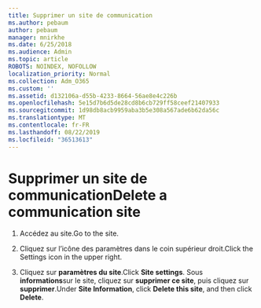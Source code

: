 ```yaml
---
title: Supprimer un site de communication
ms.author: pebaum
author: pebaum
manager: mnirkhe
ms.date: 6/25/2018
ms.audience: Admin
ms.topic: article
ROBOTS: NOINDEX, NOFOLLOW
localization_priority: Normal
ms.collection: Adm_O365
ms.custom: ''
ms.assetid: d132106a-d55b-4233-8664-56ae8e4c226b
ms.openlocfilehash: 5e15d7b6d5de28cd8b6cb729ff58ceef21407933
ms.sourcegitcommit: 1d98db8acb9959aba3b5e308a567ade6b62da56c
ms.translationtype: MT
ms.contentlocale: fr-FR
ms.lasthandoff: 08/22/2019
ms.locfileid: "36513613"
---
```

# <a name="delete-a-communication-site"></a><span data-ttu-id="d5700-102">Supprimer un site de communication</span><span class="sxs-lookup"><span data-stu-id="d5700-102">Delete a communication site</span></span>

1. <span data-ttu-id="d5700-103">Accédez au site.</span><span class="sxs-lookup"><span data-stu-id="d5700-103">Go to the site.</span></span>
    
2. <span data-ttu-id="d5700-104">Cliquez sur l’icône des paramètres dans le coin supérieur droit.</span><span class="sxs-lookup"><span data-stu-id="d5700-104">Click the Settings icon in the upper right.</span></span>
    
3. <span data-ttu-id="d5700-105">Cliquez sur **paramètres du site**.</span><span class="sxs-lookup"><span data-stu-id="d5700-105">Click **Site settings**.</span></span> <span data-ttu-id="d5700-106">Sous **informations**sur le site, cliquez sur **supprimer ce site**, puis cliquez sur **supprimer**.</span><span class="sxs-lookup"><span data-stu-id="d5700-106">Under **Site Information**, click **Delete this site**, and then click **Delete**.</span></span>
    

